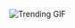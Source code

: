 ![Trending GIF](https://media4.giphy.com/media/v1.Y2lkPThiYjIxNzcyc2h5dnZ0d2xlOTdqajgwNDBjbzlsb3VhankzZDFlY285d3ZwdnpsbiZlcD12MV9naWZzX3NlYXJjaCZjdD1n/bGgsc5mWoryfgKBx1u/giphy.gif)
